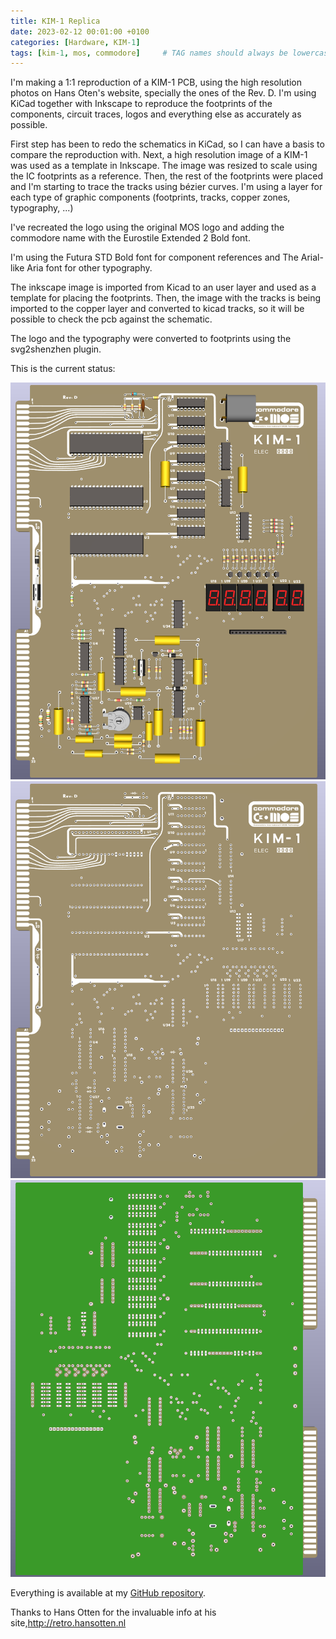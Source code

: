 ```yaml
---
title: KIM-1 Replica
date: 2023-02-12 00:01:00 +0100
categories: [Hardware, KIM-1]
tags: [kim-1, mos, commodore]     # TAG names should always be lowercase
---
```

I'm making a 1:1 reproduction of a KIM-1 PCB, using the high resolution photos on Hans Oten's website, specially the ones of the Rev. D. I'm using KiCad together with Inkscape to reproduce the footprints of the components, circuit traces, logos and everything else as accurately as possible.

First step has been to redo the schematics in KiCad, so I can have a basis to compare the reproduction with. Next, a high resolution image of a KIM-1 was used as a template in Inkscape. The image was resized to scale using the IC footprints as a reference. Then, the rest of the footprints were placed and I'm starting to trace the tracks using bézier curves. I'm using a layer for each type of graphic components (footprints, tracks, copper zones, typography, ...)

I've recreated the logo using the original MOS logo and adding the commodore name with the Eurostile Extended 2 Bold font.

I'm using the Futura STD Bold font for component references and The Arial-like Aria font for other typography.

The inkscape image is imported from Kicad to an user layer and used as a template for placing the footprints. Then, the image with the tracks is being imported to the copper layer and converted to kicad tracks, so it will be possible to check the pcb against the schematic.

The logo and the typography were converted to footprints using the svg2shenzhen plugin.

This is the current status:

![img-description](/assets/img/posts/2023-02-12-KIM-1-Replica/kim-1-components.png)
![img-description](/assets/img/posts/2023-02-12-KIM-1-Replica/kim-1-front.png)
![img-description](/assets/img/posts/2023-02-12-KIM-1-Replica/kim-1-back.png)

Everything is available at my [GitHub repository](https://github.com/eduardocasino/kim-1).

Thanks to Hans Otten for the invaluable info at his site,http://retro.hansotten.nl

<script src="https://giscus.app/client.js"
        data-repo="eduardocasino/eduardocasino.github.io"
        data-repo-id="R_kgDONX03Cg"
        data-category="General"
        data-category-id="DIC_kwDONX03Cs4ClErs"
        data-mapping="pathname"
        data-strict="0"
        data-reactions-enabled="1"
        data-emit-metadata="0"
        data-input-position="bottom"
        data-theme="preferred_color_scheme"
        data-lang="es"
        crossorigin="anonymous"
        async>
</script>
